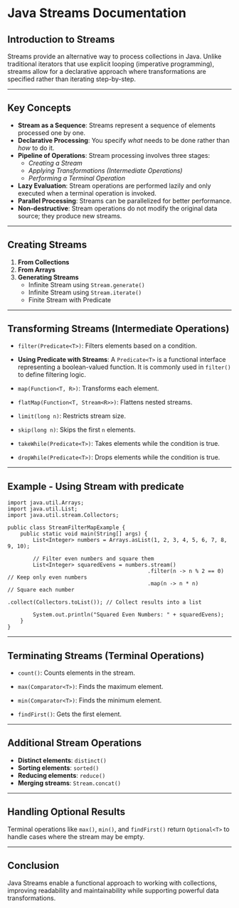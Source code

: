 # Java Streams Documentation

## Introduction to Streams
Streams provide an alternative way to process collections in Java. Unlike traditional iterators that use explicit looping (imperative programming), streams allow for a declarative approach where transformations are specified rather than iterating step-by-step.

---

## Key Concepts
* **Stream as a Sequence**: Streams represent a sequence of elements processed one by one.
* **Declarative Processing**: You specify *what* needs to be done rather than *how* to do it.
* **Pipeline of Operations**: Stream processing involves three stages:
  * *Creating a Stream*
  * *Applying Transformations (Intermediate Operations)*
  * *Performing a Terminal Operation*
* **Lazy Evaluation**: Stream operations are performed lazily and only executed when a terminal operation is invoked.
* **Parallel Processing**: Streams can be parallelized for better performance.
* **Non-destructive**: Stream operations do not modify the original data source; they produce new streams.

---

## Creating Streams
1. **From Collections**
2. **From Arrays**
3. **Generating Streams**
   * Infinite Stream using `Stream.generate()`
   * Infinite Stream using `Stream.iterate()`
   * Finite Stream with Predicate

---

## Transforming Streams (Intermediate Operations)
* `filter(Predicate<T>)`:
  Filters elements based on a condition.
* **Using Predicate with Streams**: 
    A `Predicate<T>` is a functional interface representing a boolean-valued function. It is commonly used in `filter()` to define filtering logic.

* `map(Function<T, R>)`: 
  Transforms each element.

* `flatMap(Function<T, Stream<R>>)`:
  Flattens nested streams.

* `limit(long n)`:
  Restricts stream size.

* `skip(long n)`:
  Skips the first `n` elements.

* `takeWhile(Predicate<T>)`:
  Takes elements while the condition is true.

* `dropWhile(Predicate<T>)`:
  Drops elements while the condition is true.

---

## Example - Using Stream with predicate

```
import java.util.Arrays;
import java.util.List;
import java.util.stream.Collectors;

public class StreamFilterMapExample {
    public static void main(String[] args) {
        List<Integer> numbers = Arrays.asList(1, 2, 3, 4, 5, 6, 7, 8, 9, 10);

        // Filter even numbers and square them
        List<Integer> squaredEvens = numbers.stream()
                                            .filter(n -> n % 2 == 0)  // Keep only even numbers
                                            .map(n -> n * n)          // Square each number
                                            .collect(Collectors.toList()); // Collect results into a list

        System.out.println("Squared Even Numbers: " + squaredEvens);
    }
}
```

---

## Terminating Streams (Terminal Operations)
* `count()`: 
  Counts elements in the stream.

* `max(Comparator<T>)`: 
  Finds the maximum element.

* `min(Comparator<T>)`: 
  Finds the minimum element.

* `findFirst()`: 
  Gets the first element.

---

## Additional Stream Operations
* **Distinct elements**: `distinct()`
* **Sorting elements**: `sorted()`
* **Reducing elements**: `reduce()`
* **Merging streams**: `Stream.concat()`

---

## Handling Optional Results
Terminal operations like `max()`, `min()`, and `findFirst()` return `Optional<T>` to handle cases where the stream may be empty.

---

## Conclusion
Java Streams enable a functional approach to working with collections, improving readability and maintainability while supporting powerful data transformations.
